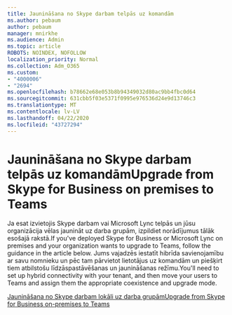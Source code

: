 ```yaml
---
title: Jaunināšana no Skype darbam telpās uz komandām
ms.author: pebaum
author: pebaum
manager: mnirkhe
ms.audience: Admin
ms.topic: article
ROBOTS: NOINDEX, NOFOLLOW
localization_priority: Normal
ms.collection: Adm_O365
ms.custom:
- "4000006"
- "2694"
ms.openlocfilehash: b78662e68e053b8b94349032d80ac9bb4fbc0d64
ms.sourcegitcommit: 631cbb5f03e5371f0995e976536d24e9d13746c3
ms.translationtype: MT
ms.contentlocale: lv-LV
ms.lasthandoff: 04/22/2020
ms.locfileid: "43727294"
---
```

# <a name="upgrade-from-skype-for-business-on-premises-to-teams"></a><span data-ttu-id="1c48c-102">Jaunināšana no Skype darbam telpās uz komandām</span><span class="sxs-lookup"><span data-stu-id="1c48c-102">Upgrade from Skype for Business on premises to Teams</span></span>

<span data-ttu-id="1c48c-103">Ja esat izvietojis Skype darbam vai Microsoft Lync telpās un jūsu organizācija vēlas jaunināt uz darba grupām, izpildiet norādījumus tālāk esošajā rakstā.</span><span class="sxs-lookup"><span data-stu-id="1c48c-103">If you've deployed Skype for Business or Microsoft Lync on premises and your organization wants to upgrade to Teams, follow the guidance in the article below.</span></span> <span data-ttu-id="1c48c-104">Jums vajadzēs iestatīt hibrīda savienojamību ar savu nomnieku un pēc tam pārvietot lietotājus uz komandām un piešķirt tiem atbilstošu līdzāspastāvēšanas un jaunināšanas režīmu.</span><span class="sxs-lookup"><span data-stu-id="1c48c-104">You'll need to set up hybrid connectivity with your tenant, and then move your users to Teams and assign them the appropriate coexistence and upgrade mode.</span></span> 

[<span data-ttu-id="1c48c-105">Jaunināšana no Skype darbam lokāli uz darba grupām</span><span class="sxs-lookup"><span data-stu-id="1c48c-105">Upgrade from Skype for Business on-premises to Teams</span></span>](https://docs.microsoft.com/MicrosoftTeams/upgrade-to-teams-execute-skypeforbusinesshybridonprem)


